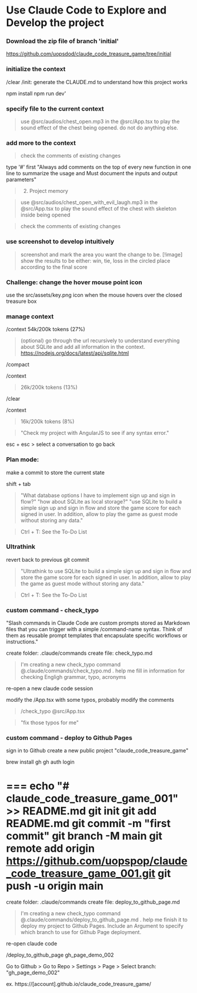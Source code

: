 # Use Claude Code to Explore and Develop the project 
### Download the zip file of branch 'initial'
https://github.com/uopsdod/claude_code_treasure_game/tree/initial

### initialize the context
/clear
/init: generate the CLAUDE.md to understand how this project works 

npm install
npm run dev'

### specify file to the current context 
> use @src/audios/chest_open.mp3 in the @src/App.tsx to play the sound effect of the chest being opened. do not do anything else.

### add more to the context
> check the comments of existing changes

type '#' first 
"Always add comments on the top of every new function in one line to summarize the usage and Must document the inputs and output parameters" 

> 2. Project memory

> use @src/audios/chest_open_with_evil_laugh.mp3 in the @src/App.tsx to play the sound effect of the chest with skeleton inside being opened  

> check the comments of existing changes

### use screenshot to develop intuitively 
> screenshot and mark the area you want the change to be. 
> [!image] show the results to be either: win, tie, loss in the circled place according to the final score 

### Challenge: change the hover mouse point icon
use the src/assets/key.png icon when the mouse hovers over the closed treasure box

### manage context 
/context 
54k/200k tokens (27%)

> (optional) go through the url recursively to understand everything about SQLite and add all information in the context. 
https://nodejs.org/docs/latest/api/sqlite.html                                                      

/compact

/context 
> 26k/200k tokens (13%)

/clear 

/context
> 16k/200k tokens (8%)

> "Check my project with AngularJS to see if any syntax error."

esc + esc > select a conversation to go back 

### Plan mode: 
make a commit to store the current state

shift + tab 
> "What database options I have to implement sign up and sign in flow?"
> "how about SQLite as local storage?"
> "use SQLite to build a simple sign up and sign in flow and store the game score for each signed in user. In addition, allow to play the game as guest mode without storing any data."

> Ctrl + T: See the To-Do List 

### Ultrathink 
revert back to previous git commit 

> "Ultrathink to use SQLite to build a simple sign up and sign in flow and store the game score for each signed in user. In addition, allow to play the game as guest mode without storing any data."

> Ctrl + T: See the To-Do List 

### custom command - check_typo 
"Slash commands in Claude Code are custom prompts stored as Markdown files that you can trigger with a simple /command-name syntax. Think of them as reusable prompt templates that encapsulate specific workflows or instructions."

create folder: .claude/commands
create file: check_typo.md

> I'm creating a new check_typo command @.claude/commands/check_typo.md . help me fill in information for checking Engligh grammar, typo, acronyms  

re-open a new claude code session

modify the /App.tsx with some typos, probably modify the comments  

> /check_typo @src/App.tsx

> "fix those typos for me"

### custom command - deploy to Github Pages 
sign in to Github 
create a new public project "claude_code_treasure_game"

brew install gh
gh auth login

===
echo "# claude_code_treasure_game_001" >> README.md
git init
git add README.md
git commit -m "first commit"
git branch -M main
git remote add origin https://github.com/uopspop/claude_code_treasure_game_001.git
git push -u origin main
===

create folder: .claude/commands
create file: deploy_to_github_page.md

> I'm creating a new check_typo command @.claude/commands/deploy_to_github_page.md . help me finish it to deploy my project to Github Pages. Include an Argument to specify which branch to use for Github Page deployment. 

re-open claude code 

/deploy_to_github_page gh_page_demo_002

Go to Github > Go to Repo > Settings > Page > Select branch: "gh_page_demo_002" 

ex. https://[account].github.io/claude_code_treasure_game/

